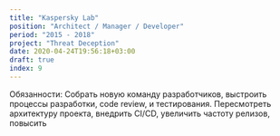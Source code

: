 ```yaml
---
title: "Kaspersky Lab"
position: "Architect / Manager / Developer"
period: "2015 - 2018"
project: "Threat Deception"
date: 2020-04-24T19:56:18+03:00
draft: true
index: 9
---
```


Обязанности:
Собрать новую команду разработчиков, выстроить процессы разработки, code review, и тестирования. Пересмотреть архитектуру проекта, внедрить CI/CD, увеличить частоту релизов, повысить 